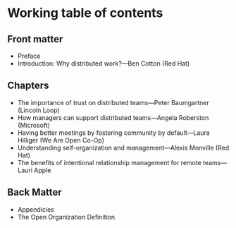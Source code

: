 # Working table of contents

## Front matter

- Preface
- Introduction: Why distributed work?—Ben Cotton (Red Hat)

## Chapters

- The importance of trust on distributed teams—Peter Baumgartner (Lincoln Loop)
- How managers can support distributed teams—Angela Roberston (Microsoft)
- Having better meetings by fostering community by default—Laura Hilliger (We Are Open Co-Op)
- Understanding self-organization and management—Alexis Monville (Red Hat)
- The benefits of intentional relationship management for remote teams—Lauri Apple

## Back Matter

- Appendicies
- The Open Organization Definition
